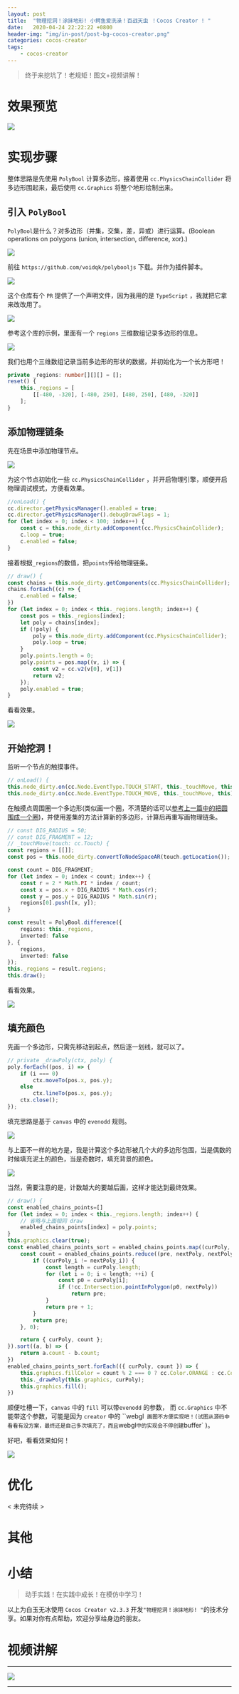 ```yaml
---
layout: post
title:  "物理挖洞！涂抹地形! 小鳄鱼爱洗澡！百战天虫 ！Cocos Creator ! "
date:   2020-04-24 22:22:22 +0800
header-img: "img/in-post/post-bg-cocos-creator.png"
categories: cocos-creator
tags:
    - cocos-creator
---
```


> 终于来挖坑了！老规矩！图文+视频讲解！

# 效果预览

![](/img/in-post/202004/24-01.gif)   


# 实现步骤

整体思路是先使用 `PolyBool` 计算多边形，接着使用 `cc.PhysicsChainCollider` 将多边形围起来，最后使用 `cc.Graphics` 将整个地形绘制出来。

## 引入 `PolyBool` 

`PolyBool`是什么？对多边形（并集，交集，差，异或）进行运算。(Boolean operations on polygons (union, intersection, difference, xor).)

![](/img/in-post/202004/24-02.jpg)   

前往 `https://github.com/voidqk/polybooljs` 下载。并作为插件脚本。  

![](/img/in-post/202004/24-03.jpg)   

这个仓库有个 `PR` 提供了一个声明文件，因为我用的是 `TypeScript` ，我就把它拿来改改用了。  

![](/img/in-post/202004/24-04.jpg)   

参考这个库的示例，里面有一个 `regions` 三维数组记录多边形的信息。  

![](/img/in-post/202004/24-05.jpg)   

我们也用个三维数组记录当前多边形的形状的数据，并初始化为一个长方形吧！  

```ts
private _regions: number[][][] = [];
reset() {
    this._regions = [
        [[-480, -320], [-480, 250], [480, 250], [480, -320]]
    ];
}
```

## 添加物理链条

先在场景中添加物理节点。

![](/img/in-post/202004/24-06.jpg)   

为这个节点初始化一些 `cc.PhysicsChainCollider` ，并开启物理引擎，顺便开启物理调试模式，方便看效果。  

```ts
//onLoad() {
cc.director.getPhysicsManager().enabled = true;
cc.director.getPhysicsManager().debugDrawFlags = 1;
for (let index = 0; index < 100; index++) {
    const c = this.node_dirty.addComponent(cc.PhysicsChainCollider);
    c.loop = true;
    c.enabled = false;
}
```

接着根据`_regions`的数值，把`points`传给物理链条。  

```ts
// draw() {
const chains = this.node_dirty.getComponents(cc.PhysicsChainCollider);
chains.forEach((c) => {
    c.enabled = false;
})
for (let index = 0; index < this._regions.length; index++) {
    const pos = this._regions[index];
    let poly = chains[index];
    if (!poly) {
        poly = this.node_dirty.addComponent(cc.PhysicsChainCollider);
        poly.loop = true;
    }
    poly.points.length = 0;
    poly.points = pos.map((v, i) => {
        const v2 = cc.v2(v[0], v[1])
        return v2;
    });
    poly.enabled = true;
}
```

看看效果。  

![](/img/in-post/202004/24-07.jpg)   

## 开始挖洞！

监听一个节点的触摸事件。

```ts
// onLoad() {
this.node_dirty.on(cc.Node.EventType.TOUCH_START, this._touchMove, this);
this.node_dirty.on(cc.Node.EventType.TOUCH_MOVE, this._touchMove, this);
```

在触摸点周围圈一个多边形(类似画一个圈，不清楚的话可以[参考上一篇中的把圆围成一个圈](https://mp.weixin.qq.com/s/QhKzmtpwiQgOzsGPcBHSJQ))，并使用差集的方法计算新的多边形，计算后再重写画物理链条。  

```ts
// const DIG_RADIUS = 50;
// const DIG_FRAGMENT = 12;
// _touchMove(touch: cc.Touch) {
const regions = [[]];
const pos = this.node_dirty.convertToNodeSpaceAR(touch.getLocation());

const count = DIG_FRAGMENT;
for (let index = 0; index < count; index++) {
    const r = 2 * Math.PI * index / count;
    const x = pos.x + DIG_RADIUS * Math.cos(r);
    const y = pos.y + DIG_RADIUS * Math.sin(r);
    regions[0].push([x, y]);
}

const result = PolyBool.difference({
    regions: this._regions,
    inverted: false
}, {
    regions,
    inverted: false
});
this._regions = result.regions;
this.draw();
```

看看效果。  

![](/img/in-post/202004/24-08.gif)   


## 填充颜色

先画一个多边形，只需先移动到起点，然后逐一划线，就可以了。  
```ts
// private _drawPoly(ctx, poly) {
poly.forEach((pos, i) => {
    if (i === 0)
        ctx.moveTo(pos.x, pos.y);
    else
        ctx.lineTo(pos.x, pos.y);
    ctx.close();
});
```

填充思路是基于 `canvas` 中的 `evenodd` 规则。  

![](/img/in-post/202004/24-09.jpg)   

与上面不一样的地方是，我是计算这个多边形被几个大的多边形包围，当是偶数的时候填充泥土的颜色，当是奇数时，填充背景的颜色。  

![](/img/in-post/202004/24-10.jpg)   

当然，需要注意的是，计数越大的要越后画，这样才能达到最终效果。

```ts
// draw() {
const enabled_chains_points=[]
for (let index = 0; index < this._regions.length; index++) {
    // 省略与上面相同 draw
    enabled_chains_points[index] = poly.points;
}
this.graphics.clear(true);
const enabled_chains_points_sort = enabled_chains_points.map((curPoly, curPoly_i) => {
    const count = enabled_chains_points.reduce((pre, nextPoly, nextPoly_i) => {
        if ((curPoly_i != nextPoly_i)) {
            const length = curPoly.length;
            for (let i = 0; i < length; ++i) {
                const p0 = curPoly[i];
                if (!cc.Intersection.pointInPolygon(p0, nextPoly))
                    return pre;
            }
            return pre + 1;
        }
        return pre;
    }, 0);

    return { curPoly, count };
}).sort((a, b) => {
    return a.count - b.count;
})
enabled_chains_points_sort.forEach(({ curPoly, count }) => {
    this.graphics.fillColor = count % 2 === 0 ? cc.Color.ORANGE : cc.Color.BLACK;
    this._drawPoly(this.graphics, curPoly);
    this.graphics.fill();
})
```

顺便吐槽一下，`canvas` 中的 `fill` 可以带`evenodd` 的参数， 而 `cc.Graphics` 中不能带这个参数，可能是因为 `creator` 中的 ``webgl` 画图不方便实现吧！(试图从源码中看看有没方案，最终还是自己多次填充了，而且`webgl`中的实现会不停创建`buffer` )。   


好吧，看看效果如何！

![](/img/in-post/202004/24-11.gif)   


# 优化

< 未完待续 >

# 其他

# 小结

> 动手实践！在实践中成长！在模仿中学习！  

以上为白玉无冰使用 `Cocos Creator v2.3.3` 开发`"物理挖洞！涂抹地形! "`的技术分享。如果对你有点帮助，欢迎分享给身边的朋友。  

# 视频讲解

<!-- **[视频讲解](https://b23.tv/BV1eg4y1873u)** -->

---

![](/img/in-post/bottom.png)  

---

<!-- [完整代码](https://github.com/baiyuwubing/cocos-creator-examples/tree/master/dig_hole)    -->
<!-- [参考文章](https://mp.weixin.qq.com/s/QhKzmtpwiQgOzsGPcBHSJQ) -->